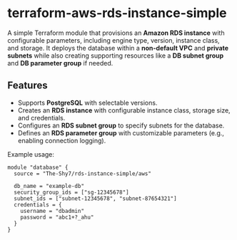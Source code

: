 # terraform-aws-rds-instance-simple
A simple Terraform module that provisions an **Amazon RDS instance** with configurable parameters, including engine type, version, instance class, and storage. It deploys the database within a **non-default VPC** and **private subnets** while also creating supporting resources like a **DB subnet group** and **DB parameter group** if needed.

## Features
- Supports **PostgreSQL** with selectable versions.
- Creates an **RDS instance** with configurable instance class, storage size, and credentials.
- Configures an **RDS subnet group** to specify subnets for the database.
- Defines an **RDS parameter group** with customizable parameters (e.g., enabling connection logging).


Example usage:
```
module "database" {
  source = "The-Shy7/rds-instance-simple/aws"

  db_name = "example-db"
  security_group_ids = ["sg-12345678"]
  subnet_ids = ["subnet-12345678", "subnet-87654321"]
  credentials = {
    username = "dbadmin"
    password = "abc1+?_ahu"
  }
}
```
